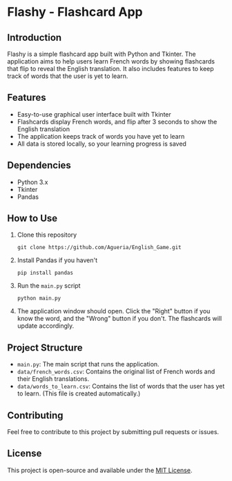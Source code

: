 # Flashy - Flashcard App

## Introduction

Flashy is a simple flashcard app built with Python and Tkinter. The application aims to help users learn French words by showing flashcards that flip to reveal the English translation. It also includes features to keep track of words that the user is yet to learn.

## Features

- Easy-to-use graphical user interface built with Tkinter
- Flashcards display French words, and flip after 3 seconds to show the English translation
- The application keeps track of words you have yet to learn
- All data is stored locally, so your learning progress is saved

## Dependencies

- Python 3.x
- Tkinter
- Pandas

## How to Use

1. Clone this repository
    ```shell
    git clone https://github.com/Agueria/English_Game.git
    ```
2. Install Pandas if you haven't
    ```shell
    pip install pandas
    ```
3. Run the `main.py` script
    ```shell
    python main.py
    ```
4. The application window should open. Click the "Right" button if you know the word, and the "Wrong" button if you don't. The flashcards will update accordingly.

## Project Structure

- `main.py`: The main script that runs the application.
- `data/french_words.csv`: Contains the original list of French words and their English translations.
- `data/words_to_learn.csv`: Contains the list of words that the user has yet to learn. (This file is created automatically.)

## Contributing

Feel free to contribute to this project by submitting pull requests or issues.

## License

This project is open-source and available under the [MIT License](LICENSE).

